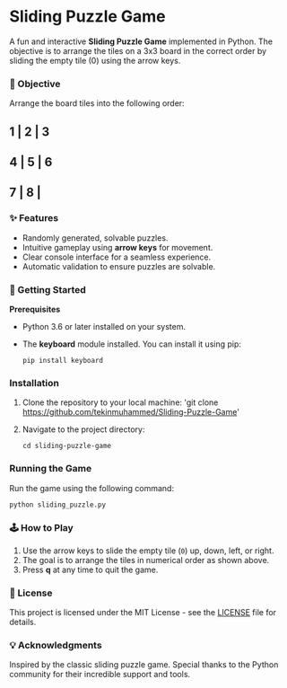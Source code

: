 # Sliding Puzzle Game
A fun and interactive **Sliding Puzzle Game** implemented in Python. The objective is to arrange the tiles on a 3x3 board in the correct order by sliding the empty tile (0) using the arrow keys.

### 🎯 Objective
Arrange the board tiles into the following order:

 1 | 2 | 3 
-----------
 4 | 5 | 6 
-----------
 7 | 8 |   
-----------

 
### ✨ Features
* Randomly generated, solvable puzzles.
* Intuitive gameplay using **arrow keys** for movement.
* Clear console interface for a seamless experience.
* Automatic validation to ensure puzzles are solvable.

### 🚀 Getting Started
**Prerequisites**
* Python 3.6 or later installed on your system.
* The **keyboard** module installed. You can install it using pip:

     `pip install keyboard`


### Installation
1. Clone the repository to your local machine:
'git clone https://github.com/tekinmuhammed/Sliding-Puzzle-Game'
2. Navigate to the project directory:

     `cd sliding-puzzle-game`

### Running the Game
Run the game using the following command:

`python sliding_puzzle.py`

### 🕹️ How to Play
1. Use the arrow keys to slide the empty tile (`0`) up, down, left, or right.
2. The goal is to arrange the tiles in numerical order as shown above.
3. Press **q** at any time to quit the game.

### 📝 License
This project is licensed under the MIT License - see the [LICENSE](https://mit-license.org/) file for details.

### 💡 Acknowledgments
Inspired by the classic sliding puzzle game.
Special thanks to the Python community for their incredible support and tools.
